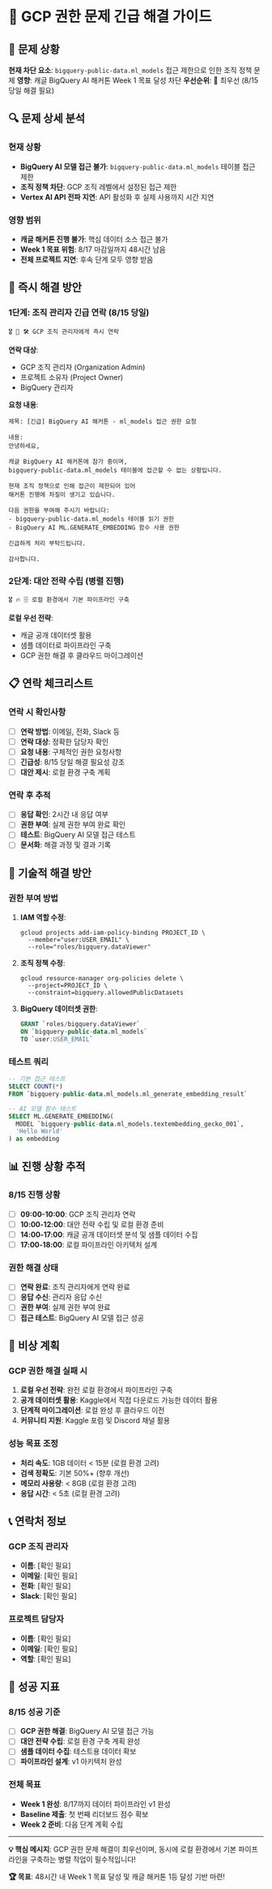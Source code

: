 # 🚨 GCP 권한 문제 긴급 해결 가이드

## 🎯 문제 상황
**현재 차단 요소**: `bigquery-public-data.ml_models` 접근 제한으로 인한 조직 정책 문제
**영향**: 캐글 BigQuery AI 해커톤 Week 1 목표 달성 차단
**우선순위**: 🚨 최우선 (8/15 당일 해결 필요)

## 🔍 문제 상세 분석

### 현재 상황
- **BigQuery AI 모델 접근 불가**: `bigquery-public-data.ml_models` 테이블 접근 제한
- **조직 정책 차단**: GCP 조직 레벨에서 설정된 접근 제한
- **Vertex AI API 전파 지연**: API 활성화 후 실제 사용까지 시간 지연

### 영향 범위
- **캐글 해커톤 진행 불가**: 핵심 데이터 소스 접근 불가
- **Week 1 목표 위험**: 8/17 마감일까지 48시간 남음
- **전체 프로젝트 지연**: 후속 단계 모두 영향 받음

## 🚀 즉시 해결 방안

### 1단계: 조직 관리자 긴급 연락 (8/15 당일)
```
🎖️ 🚨 🛠️ GCP 조직 관리자에게 즉시 연락
```

**연락 대상**:
- GCP 조직 관리자 (Organization Admin)
- 프로젝트 소유자 (Project Owner)
- BigQuery 관리자

**요청 내용**:
```
제목: [긴급] BigQuery AI 해커톤 - ml_models 접근 권한 요청

내용:
안녕하세요,

캐글 BigQuery AI 해커톤에 참가 중이며, 
bigquery-public-data.ml_models 테이블에 접근할 수 없는 상황입니다.

현재 조직 정책으로 인해 접근이 제한되어 있어 
해커톤 진행에 차질이 생기고 있습니다.

다음 권한을 부여해 주시기 바랍니다:
- bigquery-public-data.ml_models 테이블 읽기 권한
- BigQuery AI ML.GENERATE_EMBEDDING 함수 사용 권한

긴급하게 처리 부탁드립니다.

감사합니다.
```

### 2단계: 대안 전략 수립 (병렬 진행)
```
🎖️ 🔥 🗄️ 로컬 환경에서 기본 파이프라인 구축
```

**로컬 우선 전략**:
- 캐글 공개 데이터셋 활용
- 샘플 데이터로 파이프라인 구축
- GCP 권한 해결 후 클라우드 마이그레이션

## 📋 연락 체크리스트

### 연락 시 확인사항
- [ ] **연락 방법**: 이메일, 전화, Slack 등
- [ ] **연락 대상**: 정확한 담당자 확인
- [ ] **요청 내용**: 구체적인 권한 요청사항
- [ ] **긴급성**: 8/15 당일 해결 필요성 강조
- [ ] **대안 제시**: 로컬 환경 구축 계획

### 연락 후 추적
- [ ] **응답 확인**: 2시간 내 응답 여부
- [ ] **권한 부여**: 실제 권한 부여 완료 확인
- [ ] **테스트**: BigQuery AI 모델 접근 테스트
- [ ] **문서화**: 해결 과정 및 결과 기록

## 🔧 기술적 해결 방안

### 권한 부여 방법
1. **IAM 역할 수정**:
   ```
   gcloud projects add-iam-policy-binding PROJECT_ID \
     --member="user:USER_EMAIL" \
     --role="roles/bigquery.dataViewer"
   ```

2. **조직 정책 수정**:
   ```
   gcloud resource-manager org-policies delete \
     --project=PROJECT_ID \
     --constraint=bigquery.allowedPublicDatasets
   ```

3. **BigQuery 데이터셋 권한**:
   ```sql
   GRANT `roles/bigquery.dataViewer` 
   ON `bigquery-public-data.ml_models` 
   TO `user:USER_EMAIL`
   ```

### 테스트 쿼리
```sql
-- 기본 접근 테스트
SELECT COUNT(*) 
FROM `bigquery-public-data.ml_models.ml_generate_embedding_result`

-- AI 모델 함수 테스트
SELECT ML.GENERATE_EMBEDDING(
  MODEL `bigquery-public-data.ml_models.textembedding_gecko_001`,
  'Hello World'
) as embedding
```

## 📊 진행 상황 추적

### 8/15 진행 상황
- [ ] **09:00-10:00**: GCP 조직 관리자 연락
- [ ] **10:00-12:00**: 대안 전략 수립 및 로컬 환경 준비
- [ ] **14:00-17:00**: 캐글 공개 데이터셋 분석 및 샘플 데이터 수집
- [ ] **17:00-18:00**: 로컬 파이프라인 아키텍처 설계

### 권한 해결 상태
- [ ] **연락 완료**: 조직 관리자에게 연락 완료
- [ ] **응답 수신**: 관리자 응답 수신
- [ ] **권한 부여**: 실제 권한 부여 완료
- [ ] **접근 테스트**: BigQuery AI 모델 접근 성공

## 🚨 비상 계획

### GCP 권한 해결 실패 시
1. **로컬 우선 전략**: 완전 로컬 환경에서 파이프라인 구축
2. **공개 데이터셋 활용**: Kaggle에서 직접 다운로드 가능한 데이터 활용
3. **단계적 마이그레이션**: 로컬 완성 후 클라우드 이전
4. **커뮤니티 지원**: Kaggle 포럼 및 Discord 채널 활용

### 성능 목표 조정
- **처리 속도**: 1GB 데이터 < 15분 (로컬 환경 고려)
- **검색 정확도**: 기본 50%+ (향후 개선)
- **메모리 사용량**: < 8GB (로컬 환경 고려)
- **응답 시간**: < 5초 (로컬 환경 고려)

## 📞 연락처 정보

### GCP 조직 관리자
- **이름**: [확인 필요]
- **이메일**: [확인 필요]
- **전화**: [확인 필요]
- **Slack**: [확인 필요]

### 프로젝트 담당자
- **이름**: [확인 필요]
- **이메일**: [확인 필요]
- **역할**: [확인 필요]

## 🎯 성공 지표

### 8/15 성공 기준
- [ ] **GCP 권한 해결**: BigQuery AI 모델 접근 가능
- [ ] **대안 전략 수립**: 로컬 환경 구축 계획 완성
- [ ] **샘플 데이터 수집**: 테스트용 데이터 확보
- [ ] **파이프라인 설계**: v1 아키텍처 완성

### 전체 목표
- **Week 1 완성**: 8/17까지 데이터 파이프라인 v1 완성
- **Baseline 제출**: 첫 번째 리더보드 점수 확보
- **Week 2 준비**: 다음 단계 계획 수립

---

**💡 핵심 메시지**: GCP 권한 문제 해결이 최우선이며, 동시에 로컬 환경에서 기본 파이프라인을 구축하는 병렬 작업이 필수적입니다!

**🏆 목표**: 48시간 내 Week 1 목표 달성 및 캐글 해커톤 1등 달성 기반 마련! 